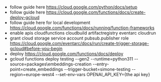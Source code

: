 - follow guide here https://cloud.google.com/python/docs/setup
- follow guide here https://cloud.google.com/functions/docs/create-deploy-gcloud
- follow guide here for local development https://cloud.google.com/functions/docs/running/function-frameworks
- enable apis cloudfunctions cloudbuild artifactregistry eventarc cloudrun
- grant cloud storage service account pubsub.publisher role https://cloud.google.com/eventarc/docs/run/create-trigger-storage-gcloud#before-you-begin
- deploy https://cloud.google.com/functions/docs/deploy
- gcloud functions deploy testing --gen2 --runtime=python311 --source=packages\embeddings-creation --entry-point=create_embeddings --trigger-bucket=simone-testing --region=europe-west4 --set-env-vars OPENAI_API_KEY={the api key}
